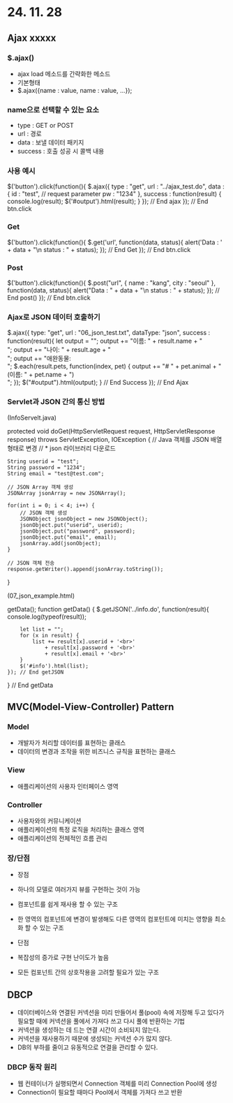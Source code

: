 # 24. 11. 28

## Ajax xxxxx

### $.ajax()
* ajax load 메소드를 간략화한 메소드
* 기본형태
* $.ajax({name : value, name : value, ...});

### name으로 선택할 수 있는 요소
* type : GET or POST
* url : 경로
* data : 보낼 데이터 패키지
* success : 호출 성공 시 콜백 내용

### 사용 예시

$('button').click(function(){
	$.ajax({
		type : "get",
		url : "../ajax_test.do",
		data : {
			id : "test", // request parameter
			pw : "1234"
		},
		success : function(result) {
			console.log(result);
			$('#output').html(result);
		}
	});	// End ajax
}); // End btn.click

### Get

$('button').click(function(){
	$.get('url', function(data, status){
		alert('Data : ' + data + "\n status : " + status);
	}); // End Get
}); // End btn.click

### Post

$('button').click(function(){
	$.post("url", 
			{
				name : "kang", 
				city : "seoul"
			},
			function(data, status){
				alert("Data : " + data + "\n status : " + status);
			}); // End post()
}); // End btn.click
			

### Ajax로 JSON 데이터 호출하기

$.ajax({
	type: "get",
	url : "06_json_test.txt",
	dataType: "json",
	success : function(result){
		let output = "";
		output += "이름: " + result.name + "<br>";
		output += "나이: " + result.age + "<br>";
		output += "애완동물:<br>";
		$.each(result.pets, function(index, pet) {
			output += "# " + pet.animal + " (이름: " + pet.name + ")<br>";
		});
		$("#output").html(output);
	} // End Success
}); // End Ajax

### Servlet과 JSON 간의 통신 방법 

(InfoServelt.java)

protected void doGet(HttpServletRequest request, HttpServletResponse response) throws ServletException, IOException {
	// Java 객체를 JSON 배열 형태로 변경
	// * json 라이브러리 다운로드
	
	String userid = "test";
	String password = "1234";
	String email = "test@test.com";
	
	// JSON Array 객체 생성
	JSONArray jsonArray = new JSONArray();
	
	for(int i = 0; i < 4; i++) {
		// JSON 객체 생성
		JSONObject jsonObject = new JSONObject();
		jsonObject.put("userid", userid);
		jsonObject.put("password", password);
		jsonObject.put("email", email);
		jsonArray.add(jsonObject);
	}
	
	// JSON 객체 전송
	response.getWriter().append(jsonArray.toString());
}

(07_json_example.html)

getData();
function getData() {
	$.getJSON('../info.do', function(result){
		console.log(typeof(result));
		
		let list = "";
		for (x in result) {
			list += result[x].userid + '<br>'
				+ result[x].password + '<br>'
				+ result[x].email + '<br>'
		}
		$('#info').html(list);
	}); // End getJSON
} // End getData

## MVC(Model-View-Controller) Pattern

### Model
* 개발자가 처리할 데이터를 표현하는 클래스
* 데이터의 변경과 조작을 위한 비즈니스 규칙을 표현하는 클래스

### View
* 애플리케이션의 사용자 인터페이스 영역

### Controller
* 사용자와의 커뮤니케이션
* 애플리케이션의 특정 로직을 처리하는 클래스 영역
* 애플리케이션의 전체적인 흐름 관리

### 장/단점

* 장점
* 하나의 모델로 여러가지 뷰를 구현하는 것이 가능
* 컴포넌트를 쉽게 재사용 할 수 있는 구조
* 한 영역의 컴포넌트에 변경이 발생해도 다른 영역의 컴포턴트에 미치는 영향을 최소화 할 수 있는 구조

* 단점
* 복잡성의 증가로 구현 난이도가 높음
* 모든 컴포넌트 간의 상호작용을 고려할 필요가 있는 구조


## DBCP
* 데이터베이스와 연결된 커넥션을 미리 만들어서 풀(pool) 속에 저장해 두고 있다가 필요할 
    때에 커넥션을 풀에서 가져다 쓰고 다시 풀에 반환하는 기법
* 커넥션을 생성하는 데 드는 연결 시간이 소비되지 않는다.
* 커넥션을 재사용하기 때문에 생성되는 커넥션 수가 많지 않다.
* DB의 부하를 줄이고 유동적으로 연결을 관리할 수 있다.

### DBCP 동작 원리
* 웹 컨테이너가 실행되면서 Connection 객체를 미리 Connection Pool에 생성
* Connection이 필요할 때마다 Pool에서 객체를 가져다 쓰고 반환
